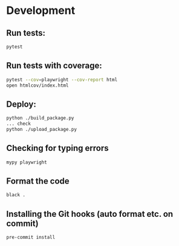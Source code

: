 # Development

## Run tests:

```sh
pytest
```

## Run tests with coverage:

```sh
pytest --cov=playwright --cov-report html
open htmlcov/index.html
```

## Deploy:

```sh
python ./build_package.py
... check
python ./upload_package.py
```

## Checking for typing errors

```sh
mypy playwright
```

## Format the code

```sh
black .
```

## Installing the Git hooks (auto format etc. on commit)

```sh
pre-commit install
```
